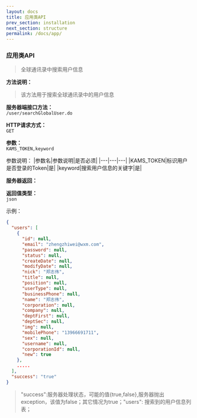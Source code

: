 ```yaml
---
layout: docs
title: 应用类API
prev_section: installation
next_section: structure
permalink: /docs/app/
---
```


### 应用类API

>全球通讯录中搜索用户信息

**方法说明：**

>该方法用于搜索全球通讯录中的用户信息

**服务器端接口方法：**  
    ```/user/searchGlobalUser.do```

**HTTP请求方式：**  
    ```GET```

**参数：**  
    ```KAMS_TOKEN,keyword```

参数说明：
|参数名|参数说明|是否必须|
|---|---|---|
|KAMS_TOKEN|标识用户是否登录的Token|是|
|keyword|搜索用户信息的关键字|是|


**服务器返回：**

**返回值类型：**  
```json```

示例：  
```json
{
  "users": [
    {
      "id": null,
      "email": "zhengzhiwei@wxm.com",
      "password": null,
      "status": null,
      "createDate": null,
      "modifyDate": null,
      "nick": "郑志伟",
      "title": null,
      "position": null,
      "userType": null,
      "businessPhone": null,
      "name": "郑志伟",
      "corporation": null,
      "company": null,
      "deptFirst": null,
      "deptSec": null,
      "img": null,
      "mobilePhone": "13966691711",
      "sex": null,
      "username": null,
      "corporationId": null,
      "new": true
    },
    .....
  ],
  "success": "true"
}
```

>"success":服务器处理状态，可能的值{true,false},服务器抛出exception，该值为false；其它情况为true；"users": 搜索到的用户信息列表；


